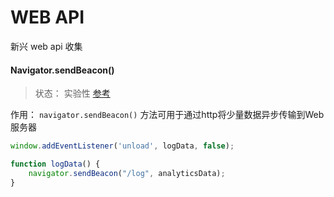 # WEB API

新兴 web api 收集





#### Navigator.sendBeacon()

> 状态： 实验性     [参考](https://developer.mozilla.org/zh-CN/docs/Web/API/Navigator/sendBeacon)

作用： `navigator.sendBeacon()` 方法可用于通过http将少量数据异步传输到Web服务器

```js
window.addEventListener('unload', logData, false);

function logData() {
    navigator.sendBeacon("/log", analyticsData);
}
```

